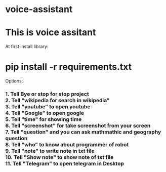 # voice-assistant
# This is voice assitant
At first install library:
<h1>pip install -r requirements.txt</h1> 
Options:<br>
<h3>
1. Tell Bye or stop for stop project<br>
2. Tell "wikipedia for search in wikipedia"<br>
3. Tell "youtube" to open youtube<br>
4. Tell "Google" to open google<br>
5. Tell "time" for showing time<br>
6. Tell "screenshot" for take screenshot from your screen<br>
7. Tell "question" and you can ask mathmathic and geography question<br>
8. Tell "who" to know about programmer of robot<br>
9. Tell "note" to write note in txt file<br>
10. Tell "Show note" to show note of txt file<br>
11. Tell "Telegram" to open telegram in Desktop<br>
</h3>
